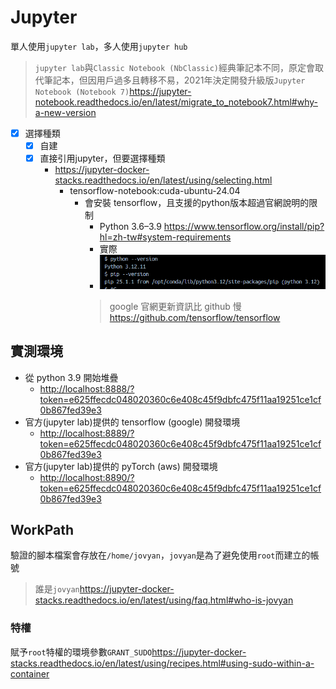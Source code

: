 # Jupyter

單人使用`jupyter lab`，多人使用`jupyter hub`
> `jupyter lab`與`Classic Notebook (NbClassic)`經典筆記本不同，原定會取代筆記本，但因用戶過多且轉移不易，2021年決定開發升級版`Jupyter Notebook (Notebook 7)`<https://jupyter-notebook.readthedocs.io/en/latest/migrate_to_notebook7.html#why-a-new-version>

- [x] 選擇種類
  - [x] 自建
  - [x] 直接引用jupyter，但要選擇種類
    - <https://jupyter-docker-stacks.readthedocs.io/en/latest/using/selecting.html>
      - tensorflow-notebook:cuda-ubuntu-24.04
        - 會安裝 tensorflow，且支援的python版本超過官網說明的限制
          - Python 3.6–3.9 <https://www.tensorflow.org/install/pip?hl=zh-tw#system-requirements>
          - 實際
          - ![alt text](image/README/image.png)
          > google 官網更新資訊比 github 慢<https://github.com/tensorflow/tensorflow>

## 實測環境

- 從 python 3.9 開始堆疊
  - <http://localhost:8888/?token=e625ffecdc048020360c6e408c45f9dbfc475f11aa19251ce1cf0b867fed39e3>
- 官方(jupyter lab)提供的 tensorflow (google) 開發環境
  - <http://localhost:8889/?token=e625ffecdc048020360c6e408c45f9dbfc475f11aa19251ce1cf0b867fed39e3>
- 官方(jupyter lab)提供的 pyTorch (aws) 開發環境
  - <http://localhost:8890/?token=e625ffecdc048020360c6e408c45f9dbfc475f11aa19251ce1cf0b867fed39e3>

## WorkPath

驗證的腳本檔案會存放在`/home/jovyan`，`jovyan`是為了避免使用`root`而建立的帳號
> 誰是`jovyan`<https://jupyter-docker-stacks.readthedocs.io/en/latest/using/faq.html#who-is-jovyan>

### 特權

賦予`root`特權的環境參數`GRANT_SUDO`<https://jupyter-docker-stacks.readthedocs.io/en/latest/using/recipes.html#using-sudo-within-a-container>
